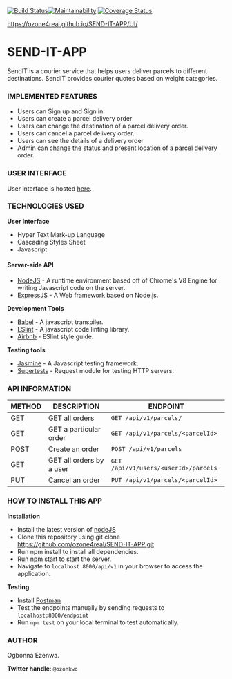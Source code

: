 [![Build Status](https://travis-ci.org/ozone4real/SEND-IT-APP.svg?branch=develope)](https://travis-ci.org/ozone4real/SEND-IT-APP)[![Maintainability](https://api.codeclimate.com/v1/badges/67cef4b78d4744b3d303/maintainability)](https://codeclimate.com/github/ozone4real/SEND-IT-APP/maintainability)
[![Coverage Status](https://coveralls.io/repos/github/ozone4real/SEND-IT-APP/badge.svg?branch=develope)](https://coveralls.io/github/ozone4real/SEND-IT-APP?branch=develope)

https://ozone4real.github.io/SEND-IT-APP/UI/
# SEND-IT-APP
SendIT is a courier service that helps users deliver parcels to different destinations. SendIT provides courier quotes based on weight categories.



### IMPLEMENTED FEATURES

 * Users can Sign up and Sign in.
 * Users can create a parcel delivery order
 * Users can change the destination of a parcel delivery order.
 * Users can cancel a parcel delivery order.
 * Users can see the details of a delivery order</li>
 * Admin can change the status and present location of a parcel delivery order.
 


### USER INTERFACE

User interface is hosted <a href= "https://ozone4real.github.io/SEND-IT-APP/UI/">here</a>.



### TECHNOLOGIES USED

**User Interface**
* Hyper Text Mark-up Language
* Cascading Styles Sheet
* Javascript

#### Server-side API ####
* <a href= "https://nodeJS.org">NodeJS</a>  - A runtime environment based off of Chrome's V8 Engine for writing Javascript code on the server.
* <a href="https://expressJS.com">ExpressJS</a>  - A Web framework based on Node.js.
    
**Development Tools**
* <a href="https://babeljs.io">Babel</a> - A javascript transpiler.
* <a href = "https://eslint.org/">ESlint</a> - A javascript code linting library.
* <a href = "https://https://github.com/airbnb/javascript">Airbnb</a> - ESlint style guide.

**Testing tools**
* <a href="https://jasmine.github.io/">Jasmine</a> - A Javascript testing framework.
* <a href= "https://www.npmjs.com/package/supertest">Supertests</a> - Request module for testing HTTP servers.



### API INFORMATION

|   METHOD      |  DESCRIPTION   | ENDPOINT                    |
| ------------- | -------------- |-----------------------------|
|   GET         | GET all orders |`GET /api/v1/parcels/`          |
|   GET         | GET a particular order  |`GET /api/v1/parcels/<parcelId>`|
|   POST        | Create an order|`POST /api/v1/parcels`          |
|   GET         | GET all orders by a user|`GET /api/v1/users/<userId>/parcels`|
|   PUT         |Cancel an order |`PUT /api/v1/parcels/<parcelId>`|
 
 
### HOW TO INSTALL THIS APP

**Installation**
* Install the latest version of <a href="https://nodejs.org">nodeJS</a>
* Clone this repository using git clone https://github.com/ozone4real/SEND-IT-APP.git 
* Run npm install to install all dependencies.
* Run npm start to start the server.
* Navigate to `localhost:8000/api/v1` in your browser to access the application.

**Testing**
* Install <a href="https://www.getpostman.com/apps">Postman</a>
* Test the endpoints manually by sending requests to `localhost:8000/endpoint`
* Run `npm test` on your local terminal to test automatically.

### AUTHOR
Ogbonna Ezenwa.

**Twitter handle**: `@ozonkwo`


